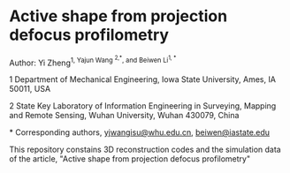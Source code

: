 # Active shape from projection defocus profilometry
Author: Yi Zheng<sup>1, Yajun Wang <sup>2,*</sup>, and Beiwen Li<sup>1, *</sup>

1 Department of Mechanical Engineering, Iowa State University, Ames, IA 50011, USA

2 State Key Laboratory of Information Engineering in Surveying, Mapping and Remote Sensing, Wuhan University, Wuhan 430079, China

\* Corresponding authors, yjwangisu@whu.edu.cn, beiwen@iastate.edu

This repository constains 3D reconstruction codes and the simulation data of the article, "Active shape from projection defocus profilometry"
